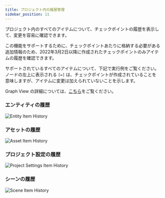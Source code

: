 ```yaml
---
title: プロジェクト内の履歴管理
sidebar_position: 11
---
```


プロジェクト内のすべてのアイテムについて、チェックポイントの履歴を表示して、変更を容易に確認できます。

この機能をサポートするために、チェックポイントあたりに格納する必要がある追加情報のため、2022年3月2日以降に作成されたチェックポイントのみアイテムの履歴を確認できます。

サポートされているすべてのアイテムについて、下記で実行例をご覧ください。ノードの左上に表示される `[=]` は、チェックポイントが作成されていることを意味しますが、アイテムに変更は加えられていないことを示します。

Graph View の詳細については、[こちら][graph-view]をご覧ください。

### エンティティの履歴

![Entity Item History][entity-item-history-img]

### アセットの履歴

![Asset Item History][asset-item-history-img]

### プロジェクト設定の履歴

![Project Settings Item History][project-settings-item-history-img]

### シーンの履歴

![Scene Item History][scene-item-history-img]

[graph-view]: /user-manual/version-control/graph-view/
[entity-item-history-img]: /images/user-manual/version-control/item-history/entity-item-history.gif
[asset-item-history-img]: /images/user-manual/version-control/item-history/asset-item-history.gif
[project-settings-item-history-img]: /images/user-manual/version-control/item-history/project-item-history.gif
[scene-item-history-img]: /images/user-manual/version-control/item-history/scene-item-history.gif